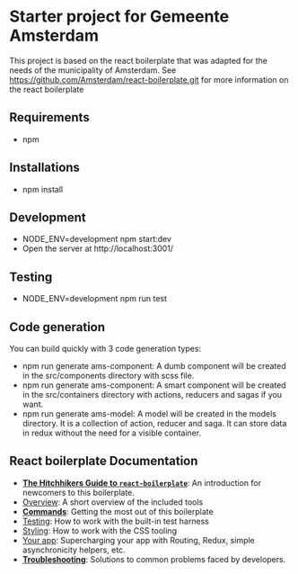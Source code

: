 
# Starter project for Gemeente Amsterdam

This project is based on the react boilerplate that was adapted for the needs of the municipality of Amsterdam.
See https://github.com/Amsterdam/react-boilerplate.git for more information on the react boilerplate

## Requirements
- npm

## Installations
- npm install

## Development
- NODE_ENV=development npm start:dev
- Open the server at http://localhost:3001/

## Testing
- NODE_ENV=development npm run test

## Code generation
You can build quickly with 3 code generation types:
- npm run generate ams-component: A dumb component will be created in the src/components directory with scss file.
- npm run generate ams-component: A smart component will be created in the src/containers directory with actions, reducers and sagas if you want.
- npm run generate ams-model: A model will be created in the models directory. It is a collection of action, reducer and saga. It can store data in redux without the need for a visible container.

## React boilerplate Documentation
* [**The Hitchhikers Guide to `react-boilerplate`**](docs/general/introduction.md): An introduction for newcomers to this boilerplate.
* [Overview](docs/general): A short overview of the included tools
* [**Commands**](docs/general/commands.md): Getting the most out of this boilerplate
* [Testing](docs/testing): How to work with the built-in test harness
* [Styling](docs/css): How to work with the CSS tooling
* [Your app](docs/js): Supercharging your app with Routing, Redux, simple
  asynchronicity helpers, etc.
* [**Troubleshooting**](docs/general/gotchas.md): Solutions to common problems faced by developers.

